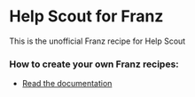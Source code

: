 # Help Scout for Franz
This is the unofficial Franz recipe for Help Scout

### How to create your own Franz recipes:
* [Read the documentation](https://github.com/meetfranz/plugins)
